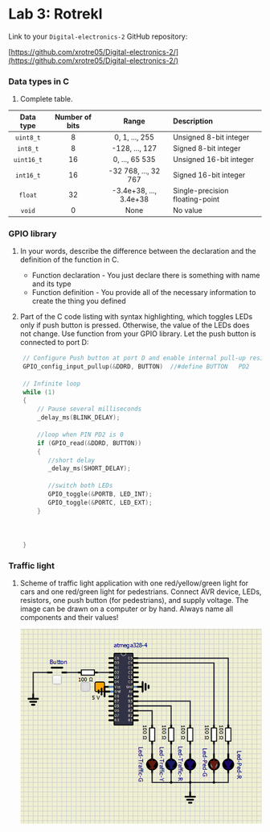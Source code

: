 # Lab 3: Rotrekl 

Link to your `Digital-electronics-2` GitHub repository:

   [https://github.com/xrotre05/Digital-electronics-2/](https://github.com/xrotre05/Digital-electronics-2/)


### Data types in C

1. Complete table.

| **Data type** | **Number of bits** | **Range** | **Description** |
| :-: | :-: | :-: | :-- | 
| `uint8_t`  | 8 | 0, 1, ..., 255 | Unsigned 8-bit integer |
| `int8_t`   | 8 | -128, ..., 127 | Signed 8-bit integer |
| `uint16_t` | 16 | 0, ..., 65 535 | Unsigned 16-bit integer |
| `int16_t`  | 16 | -32 768, ..., 32 767 | Signed 16-bit integer |
| `float`    | 32 | -3.4e+38, ..., 3.4e+38 | Single-precision floating-point |
| `void`     | 0 | None | No value |


### GPIO library

1. In your words, describe the difference between the declaration and the definition of the function in C.
   * Function declaration - You just declare there is something with name and its type
   * Function definition - You provide all of the necessary information to create the thing you defined

2. Part of the C code listing with syntax highlighting, which toggles LEDs only if push button is pressed. Otherwise, the value of the LEDs does not change. Use function from your GPIO library. Let the push button is connected to port D:

```c
    // Configure Push button at port D and enable internal pull-up resistor
    GPIO_config_input_pullup(&DDRD, BUTTON)  //#define BUTTON   PD2

    // Infinite loop
    while (1)
    {
        // Pause several milliseconds
        _delay_ms(BLINK_DELAY);

        //loop when PIN PD2 is 0
        if (GPIO_read(&DDRD, BUTTON)) 
        { 
           //short delay 
           _delay_ms(SHORT_DELAY); 

           //switch both LEDs 
           GPIO_toggle(&PORTB, LED_INT);
           GPIO_toggle(&PORTC, LED_EXT);
        }
        
        
        
    }
```


### Traffic light

1. Scheme of traffic light application with one red/yellow/green light for cars and one red/green light for pedestrians. Connect AVR device, LEDs, resistors, one push button (for pedestrians), and supply voltage. The image can be drawn on a computer or by hand. Always name all components and their values!

   ![Traffic](https://github.com/xrotre05/Digital-electronics-2/blob/main/Labs/03-gpio/Traffic.PNG)

